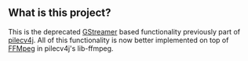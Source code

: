 ## What is this project?

This is the deprecated [GStreamer](https://gstreamer.freedesktop.org/) based functionality previously part of [pilecv4j](https://github.com/KognitionAI/pilecv4j). All of this functionality is now better implemented on top of [FFMpeg](https://ffmpeg.org/) in pilecv4j's lib-ffmpeg.
